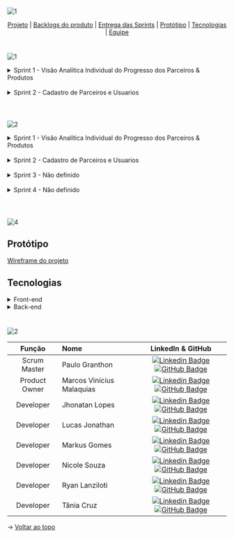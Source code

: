 <br id="topo">![1](https://github.com/projetoKhali/api4/assets/108769169/ecda074a-ef3f-4ca5-9cf0-d4b559bcbec5)

<p align="center">
    <a href="#sobre">Projeto</a>  |
    <a href="#backlogs">Backlogs do produto</a>  |
    <a href="#entrega">Entrega das Sprints</a>  |
    <a href="#prototipo">Protótipo</a>   |
    <a href="#tecnologias">Tecnologias</a>  |
    <a href="#equipe">Equipe</a>
</p>

<span id="sobre">

<span id="backlogs">

#

![1](https://github.com/projetoKhali/api4/assets/111438883/83d20f6c-d75c-4f31-9376-040cbbc9831a)

<details>
<summary>Sprint 1 - Visão Analítica Individual do Progresso dos Parceiros & Produtos </summary>


| **Sprint** | **Story** | **Pontuação** |
| :---------: | :----- | :-------------------: | 
| Sprint 1 | Eu como Consultor de alianças quero ter uma visão analitica individual do progresso dos parceiros para que eu possa acompanhar o desenvolvimento do mesmo | 10	|
| Sprint 1 | Eu como Consultor de alianças quero ter uma visão analitica individual dos nossos produtos para que eu possa obter insights acerca do desempenho desses produto | 13 |

</details>
</br>
<details>

<summary> Sprint 2 - Cadastro de Parceiros e Usuarios </summary>

| **Sprint** | **Story** | **Pontuação** |
| :---------: | :----- | :-------------------: | 
| Sprint 2 | Eu como Administrador quero ser capaz de cadastrar novos Parceiros na plataforma para que eu possa acompanhar o seu desenvolvimento | 8 |
| Sprint 2 | Eu como Administrador quero ser capaz de atualizar os dados de um parceiro para manter seus dados sempre atualizados | 9 |
| Sprint 2 | Eu como Administrador quero ser capaz de cadastrar novos usuários para que eles possam utilizar o sistema | 7 |
| Sprint 2 | Eu como Administrador quero ser capaz de atualizar os dados de um usuário para manter seus dados sempre atualizados | 9 |

</details>
</br>

<span id="entrega">


#

![2](https://github.com/projetoKhali/api4/assets/111438883/e7fdbd62-92a5-4f6c-8eba-d0e5289c89c4)

<details>

<summary>Sprint 1 - Visão Analítica Individual do Progresso dos Parceiros & Produtos </summary>

## De 25/03 a 14/04 

### Visão Analítica Individual do Progresso dos Parceiros
  - Dashboard interativo com gráficos e métricas que mostram o progresso individual dos parceiros em relação às tracks, expertises e qualificadores, dados que serão analisados:
>* Progresso médio do parceiro por track, progresso por expertise, qauntidade de expertises concluidas e em andamentos, tempo médio de conclusão de expertise e qualificador.
  
  - Wireframe das telas do dashboard para aprovação e visualização prévia.
  - Modelagem do banco de dados com tabelas necessárias para armazenar informações sobre o progresso dos parceiros.
  - Documentação detalhada da estrutura do banco de dados, incluindo diagrama de entidade-relacionamento (DER) ou modelo relacional.

### Visão Analítica Individual dos Produtos
  - Dashboard Interativo com graficos e métricas que mostram o progresso individual das tracks suas expertises e qualificadores em relação ao parceiros, dados que serão analisados: 
  >* Média de conclusão da track, expertise e qualificador, número de parceiros por tracks e expertise, média de conclusão da expertise e qualificar.
  - Wireframe das telas do dashboard para aprovação e visualização prévia.
  - Modelagem do banco de dados com tabelas necessárias para armazenar informações sobre o progresso dos produtos.
  - Documentação detalhada da estrutura do banco de dados, incluindo diagrama de entidade-relacionamento (DER) ou modelo relacional.

</details>
</br>
<details>

<summary> Sprint 2 - Cadastro de Parceiros e Usuarios </summary>

### Formulário para Cadastro e Atualização de Parceiros:
- Desenvolvimento de uma tela com formulário intuitivo para o cadastro de novos parceiros.
- Implementação da funcionalidade de edição para parceiros já cadastrados, garantindo uma experiência contínua de gerenciamento de informações.
- Wireframe das Telas de Cadastro de Parceiros para Aprovação.

### Formulário para Cadastro e Atualização de Usuários:
- Desenvolvimento de uma tela com formulário intuitivo para o cadastro de novos usuários, garantindo uma experiência amigável e eficiente.
- Implementação da funcionalidade de edição para usuários já cadastrados, garantindo uma experiência contínua de gerenciamento de informações.
- Wireframe das Telas de Cadastro de Usuários para Aprovação.

</details>
</br>
<details>

<summary> Sprint 3 - Não definido </summary>


</details>
</br>
<details>

<summary> Sprint 4 - Não definido </summary>

</details>
</br>
<span id="prototipo">

#
![4](https://github.com/projetoKhali/api4/assets/111438883/5d285d92-f193-4217-8e36-99142c76c028)

## Protótipo
<span id="tecnologias">

[Wireframe do projeto](https://www.figma.com/proto/xv1PCPoN53l0FKuZaYchth/API-4-Oracle?type=design&node-id=38-2&t=7oac2UWs5HIKPzvg-1&scaling=min-zoom&page-id=0%3A1&starting-point-node-id=38%3A2&mode=design)

## Tecnologias 

<details>

<summary> Front-end </summary>

  - Vue JS
  - Typescript
  - Eslint + Prettier
  
</details>

<details>

<summary> Back-end </summary>

  - Java

</details>

#


<span id="equipe">

![2](https://github.com/projetoKhali/api4/assets/108769169/1e5fe000-ec9e-409a-8db4-d97933b260cb)


|    Função     | Nome    |    LinkedIn & GitHub      |
| :-----------: | :------------------------------------ | :-------------------------------------------------------------------------------------------------------------------------------------------------------------------------------------------------------------------------------------------------------------------------------------------------------------------------: |
| Scrum Master | Paulo Granthon |     [![Linkedin Badge](https://img.shields.io/badge/Linkedin-blue?style=flat-square&logo=Linkedin&logoColor=white)](https://www.linkedin.com/in/paulo-granthon/) [![GitHub Badge](https://img.shields.io/badge/GitHub-111217?style=flat-square&logo=github&logoColor=white)](https://github.com/paulo-granthon)              |
| Product Owner | Marcos Vinícius Malaquias |     [![Linkedin Badge](https://img.shields.io/badge/Linkedin-blue?style=flat-square&logo=Linkedin&logoColor=white)](https://www.linkedin.com/in/marcos-malaquias/) [![GitHub Badge](https://img.shields.io/badge/GitHub-111217?style=flat-square&logo=github&logoColor=white)](https://github.com/Incivius)    
| Developer| Jhonatan Lopes |     [![Linkedin Badge](https://img.shields.io/badge/Linkedin-blue?style=flat-square&logo=Linkedin&logoColor=white)](https://www.linkedin.com/in/jhonatan-o-lopes/) [![GitHub Badge](https://img.shields.io/badge/GitHub-111217?style=flat-square&logo=github&logoColor=white)](https://github.com/JhonatanLop)         |
| Developer | Lucas Jonathan |     [![Linkedin Badge](https://img.shields.io/badge/Linkedin-blue?style=flat-square&logo=Linkedin&logoColor=white)](https://www.linkedin.com/in/lucasjonathancordeirogomes/) [![GitHub Badge](https://img.shields.io/badge/GitHub-111217?style=flat-square&logo=github&logoColor=white)](https://github.com/lucasjonathangomes)         |
| Developer| Markus Gomes |     [![Linkedin Badge](https://img.shields.io/badge/Linkedin-blue?style=flat-square&logo=Linkedin&logoColor=white)](https://www.linkedin.com/in/markus-gomes-013b76250) [![GitHub Badge](https://img.shields.io/badge/GitHub-111217?style=flat-square&logo=github&logoColor=white)](https://github.com/markusgomes)         |
| Developer| Nicole Souza |     [![Linkedin Badge](https://img.shields.io/badge/Linkedin-blue?style=flat-square&logo=Linkedin&logoColor=white)](https://www.linkedin.com/in/nicolem-souza/) [![GitHub Badge](https://img.shields.io/badge/GitHub-111217?style=flat-square&logo=github&logoColor=white)](https://github.com/NicSouza)              |
| Developer| Ryan Lanziloti |     [![Linkedin Badge](https://img.shields.io/badge/Linkedin-blue?style=flat-square&logo=Linkedin&logoColor=white)](https://www.linkedin.com/in/ryan-lanziloti-de-faria-teixeira-67a38822b/) [![GitHub Badge](https://img.shields.io/badge/GitHub-111217?style=flat-square&logo=github&logoColor=white)](https://github.com/ryanlanziloti)              |
| Developer| Tânia Cruz  |     [![Linkedin Badge](https://img.shields.io/badge/Linkedin-blue?style=flat-square&logo=Linkedin&logoColor=white)](https://www.linkedin.com/in/tânia-cruz-30ab5812a/) [![GitHub Badge](https://img.shields.io/badge/GitHub-111217?style=flat-square&logo=github&logoColor=white)](https://github.com/taniacruzz)


→ [Voltar ao topo](#topo)
